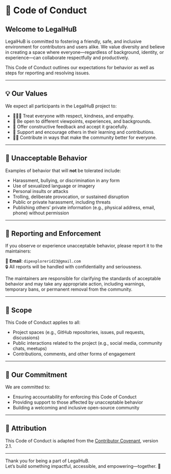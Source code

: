 # 📜 Code of Conduct

## Welcome to LegalHuB

LegalHuB is committed to fostering a friendly, safe, and inclusive environment for contributors and users alike. We value diversity and believe in creating a space where everyone—regardless of background, identity, or experience—can collaborate respectfully and productively.

This Code of Conduct outlines our expectations for behavior as well as steps for reporting and resolving issues.

---

## 💡 Our Values

We expect all participants in the LegalHuB project to:

- 🫱🏼‍🫲 Treat everyone with respect, kindness, and empathy.
- 🌱 Be open to different viewpoints, experiences, and backgrounds.
- 🧠 Offer constructive feedback and accept it gracefully.
- 🙌 Support and encourage others in their learning and contributions.
- 🧑‍💻 Contribute in ways that make the community better for everyone.

---

## 🚫 Unacceptable Behavior

Examples of behavior that will **not** be tolerated include:

- Harassment, bullying, or discrimination in any form
- Use of sexualized language or imagery
- Personal insults or attacks
- Trolling, deliberate provocation, or sustained disruption
- Public or private harassment, including threats
- Publishing others’ private information (e.g., physical address, email, phone) without permission

---

## 🙋 Reporting and Enforcement

If you observe or experience unacceptable behavior, please report it to the maintainers:

📧 **Email**: `dipexplorerid23@gmail.com`  
🔒 All reports will be handled with confidentiality and seriousness.

The maintainers are responsible for clarifying the standards of acceptable behavior and may take any appropriate action, including warnings, temporary bans, or permanent removal from the community.

---

## 👥 Scope

This Code of Conduct applies to all:

- Project spaces (e.g., GitHub repositories, issues, pull requests, discussions)
- Public interactions related to the project (e.g., social media, community chats, meetups)
- Contributions, comments, and other forms of engagement

---

## 🧭 Our Commitment

We are committed to:

- Ensuring accountability for enforcing this Code of Conduct
- Providing support to those affected by unacceptable behavior
- Building a welcoming and inclusive open-source community

---

## 📝 Attribution

This Code of Conduct is adapted from the [Contributor Covenant](https://www.contributor-covenant.org/version/2/1/code_of_conduct.html), version 2.1.

---

Thank you for being a part of LegalHuB.  
Let’s build something impactful, accessible, and empowering—together. 🤝


